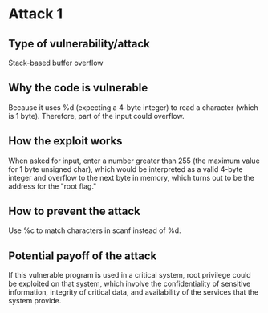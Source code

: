 # Attack 1

## Type of vulnerability/attack
Stack-based buffer overflow
## Why the code is vulnerable
Because it uses %d (expecting a 4-byte integer) to read a character (which is 1 byte). Therefore, part of the input could overflow.
## How the exploit works
When asked for input, enter a number greater than 255 (the maximum value for 1 byte unsigned char), which would be interpreted as a valid 4-byte integer and overflow to the next byte in memory, which turns out to be the address for the "root flag."
## How to prevent the attack
Use %c to match characters in scanf instead of %d.
## Potential payoff of the attack
If this vulnerable program is used in a critical system, root privilege could be exploited on that system, which involve the confidentiality of sensitive information, integrity of critical data, and availability of the services that the system provide.
